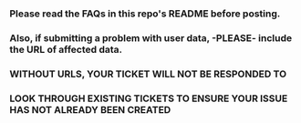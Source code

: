 ### Please read the FAQs in this repo's README before posting.
### Also, if submitting a problem with user data, -PLEASE- include the URL of affected data.
### WITHOUT URLS, YOUR TICKET WILL NOT BE RESPONDED TO

### LOOK THROUGH EXISTING TICKETS TO ENSURE YOUR ISSUE HAS NOT ALREADY BEEN CREATED
